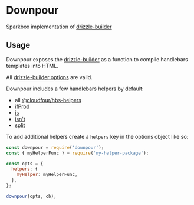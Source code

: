# Downpour

Sparkbox implementation of [drizzle-builder][db]


## Usage

Downpour exposes the [drizzle-builder][db] as a function to compile handlebars templates into HTML.

All [drizzle-builder options](https://github.com/cloudfour/drizzle-builder#options) are valid.

Downpour includes a few handlebars helpers by default:

- all [@cloudfour/hbs-helpers](https://github.com/cloudfour/core-hbs-helpers/tree/master/lib)
- [ifProd](https://github.com/sparkbox/ifProd-helper)
- [is][assemble]
- [isn't][assemble]
- [split][assemble]

To add additional helpers create a `helpers` key in the options object like so:

``` javascript
const downpour = require('downpour');
const { myHelperFunc } = require('my-helper-package');

const opts = {
  helpers: {
    myHelper: myHelperFunc,
  },
};

downpour(opts, cb);

```


[db]: https://www.npmjs.com/package/drizzle-builder
[assemble]: https://github.com/helpers/handlebars-helpers
